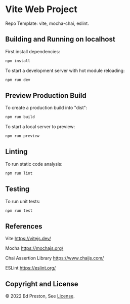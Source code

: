 # Vite Web Project

Repo Template: vite, mocha-chai, eslint.

## Building and Running on localhost

First install dependencies:

```sh
npm install
```

To start a development server with hot module reloading:

```sh
npm run dev
```

## Preview Production Build

To create a production build into "dist":

```sh
npm run build
```

To start a local server to preview:

```sh
npm run preview
```

## Linting

To run static code analysis:

```sh
npm run lint
```

## Testing

To run unit tests:

```sh
npm run test
```

## References

Vite
https://vitejs.dev/

Mocha
https://mochajs.org/

Chai Assertion Library
https://www.chaijs.com/

ESLint
https://eslint.org/

## Copyright and License

© 2022 Ed Preston, See [License](LICENSE).
